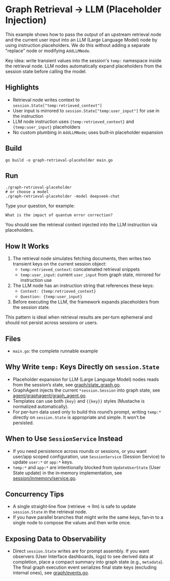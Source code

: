 # Graph Retrieval → LLM (Placeholder Injection)

This example shows how to pass the output of an upstream retrieval node and the current user input into an LLM (Large Language Model) node by using instruction placeholders. We do this without adding a separate "replace" node or modifying `AddLLMNode`.

Key idea: write transient values into the session's `temp:` namespace inside the retrieval node. LLM nodes automatically expand placeholders from the session state before calling the model.

## Highlights

- Retrieval node writes context to `session.State["temp:retrieved_context"]`
- User input is mirrored to `session.State["temp:user_input"]` for use in the instruction
- LLM node instruction uses `{temp:retrieved_context}` and `{temp:user_input}` placeholders
- No custom plumbing in `AddLLMNode`; uses built‑in placeholder expansion

## Build

```
go build -o graph-retrieval-placeholder main.go
```

## Run

```
./graph-retrieval-placeholder
# or choose a model
./graph-retrieval-placeholder -model deepseek-chat
```

Type your question, for example:

```
What is the impact of quantum error correction?
```

You should see the retrieval context injected into the LLM instruction via placeholders.

## How It Works

1. The retrieval node simulates fetching documents, then writes two transient keys on the current session object:
   - `temp:retrieved_context`: concatenated retrieval snippets
   - `temp:user_input`: current `user_input` from graph state, mirrored for instruction use
2. The LLM node has an instruction string that references these keys:
   - `Context: {temp:retrieved_context}`
   - `Question: {temp:user_input}`
3. Before executing the LLM, the framework expands placeholders from the session state.

This pattern is ideal when retrieval results are per‑turn ephemeral and should not persist across sessions or users.

## Files

- `main.go`: the complete runnable example

## Why Write `temp:` Keys Directly on `session.State`

- Placeholder expansion for LLM (Large Language Model) nodes reads from the session’s state, see [graph/state_graph.go](graph/state_graph.go).
- GraphAgent injects the current `*session.Session` into graph state, see [agent/graphagent/graph_agent.go](agent/graphagent/graph_agent.go).
- Templates can use both `{key}` and `{{key}}` styles (Mustache is normalized automatically).
- For per‑turn data used only to build this round’s prompt, writing `temp:*` directly on `session.State` is appropriate and simple. It won’t be persisted.

## When to Use `SessionService` Instead

- If you need persistence across rounds or sessions, or you want user/app scoped configuration, use `SessionService` (Session Service) to update `user:*` or `app:*` keys.
- `temp:*` and `app:*` are intentionally blocked from `UpdateUserState` (User State update) in the in‑memory implementation, see [session/inmemory/service.go](session/inmemory/service.go).

## Concurrency Tips

- A single straight‑line flow (retrieve → llm) is safe to update `session.State` in the retrieval node.
- If you have parallel branches that might write the same keys, fan‑in to a single node to compose the values and then write once.

## Exposing Data to Observability

- Direct `session.State` writes are for prompt assembly. If you want observers (User Interface dashboards, logs) to see derived data at completion, place a compact summary into graph state (e.g., `metadata`). The final graph execution event serializes final state keys (excluding internal ones), see [graph/events.go](graph/events.go).
